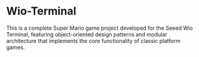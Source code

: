# Wio-Terminal
This is a complete Super Mario game project developed for the Seeed Wio Terminal, featuring object-oriented design patterns and modular architecture that implements the core functionality of classic platform games. 
